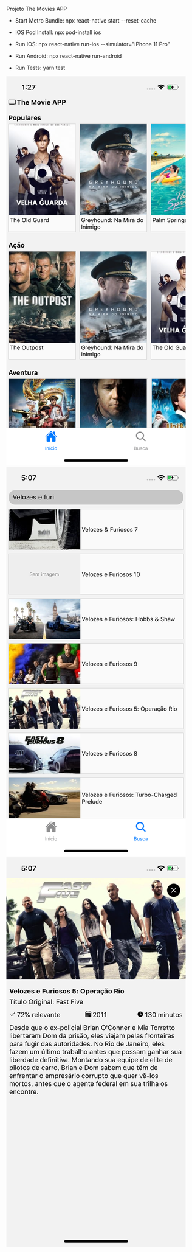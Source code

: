 
Projeto The Movies APP

- Start Metro Bundle:
npx react-native start --reset-cache

- IOS Pod Install:
npx pod-install ios

- Run IOS:
npx react-native run-ios --simulator="iPhone 11 Pro"

- Run Android:
npx react-native run-android

- Run Tests:
yarn test


![Alt text](screenshots/ScreenShot1.png?raw=true "Home")
![Alt text](screenshots/ScreenShot2.png?raw=true "Search")
![Alt text](screenshots/ScreenShot3.png?raw=true "Detail")
